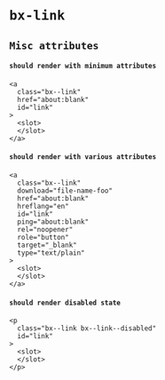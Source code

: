 # `bx-link`

## `Misc attributes`

####   `should render with minimum attributes`

```
<a
  class="bx--link"
  href="about:blank"
  id="link"
>
  <slot>
  </slot>
</a>

```

####   `should render with various attributes`

```
<a
  class="bx--link"
  download="file-name-foo"
  href="about:blank"
  hreflang="en"
  id="link"
  ping="about:blank"
  rel="noopener"
  role="button"
  target="_blank"
  type="text/plain"
>
  <slot>
  </slot>
</a>

```

####   `should render disabled state`

```
<p
  class="bx--link bx--link--disabled"
  id="link"
>
  <slot>
  </slot>
</p>

```


